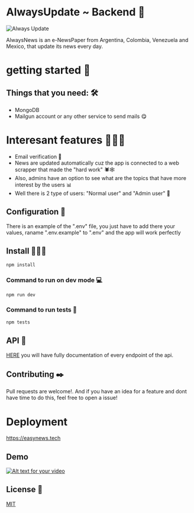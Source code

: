 # AlwaysUpdate ~ Backend 📰

![Always Update](https://avatars3.githubusercontent.com/u/72758625?s=200&v=4)


AlwaysNews is an e-NewsPaper from Argentina, Colombia, Venezuela and Mexico, that update its news every day.

# getting started 🚀
## Things that you need: 🛠️
 * MongoDB
 * Mailgun account or any other service to send mails 😋
 
# Interesant features 🧨✨🎉
  * Email verification 📩
  * News are updated automatically cuz the app is connected to a web scrapper that made the "hard work" 🕷🕸 
  * Also, admins have an option to see what are the topics that have more interest by the users 📊
  * Well there is 2 type of users: "Normal user" and "Admin user" 👥

 
## Configuration 🔧
There is an example of the ".env" file, you just have to add there your values, raname ".env.example" to ".env" and the app will work perfectly


## Install 🎻🎸🎺
```bash
npm install
```


### Command to run on dev mode 💻
```bash
npm run dev
```

### Command to run tests 📎
```bash
npm tests
```


## API 🌈
[HERE](https://documenter.getpostman.com/view/10936341/TVRrVjg4) you will have fully documentation of every endpoint of the api.


## Contributing ✒️
Pull requests are welcome!. And if you have an idea for a feature and dont have time to do this, feel free to open a issue!


# Deployment
https://easynews.tech

## Demo

[![Alt text for your video](https://avatars3.githubusercontent.com/u/72758625?s=200&v=4)](https://www.youtube.com/watch?v=kDm-sx_sU5o)


## License 📄
[MIT](https://choosealicense.com/licenses/mit/)

